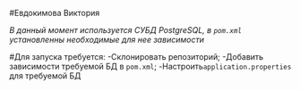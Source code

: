 #Евдокимова Виктория

*В данный момент используется СУБД PostgreSQL, в `pom.xml` установленны необходимые для нее зависимости*

#Для запуска требуется:
-Склонировать репозиторий;
-Добавить зависимости требуемой БД в `pom.xml`;
-Настроить`application.properties` для требуемой БД 
